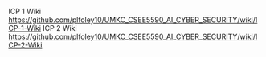 ICP 1 Wiki https://github.com/plfoley10/UMKC_CSEE5590_AI_CYBER_SECURITY/wiki/ICP-1-Wiki
ICP 2 Wiki https://github.com/plfoley10/UMKC_CSEE5590_AI_CYBER_SECURITY/wiki/ICP-2-Wiki
